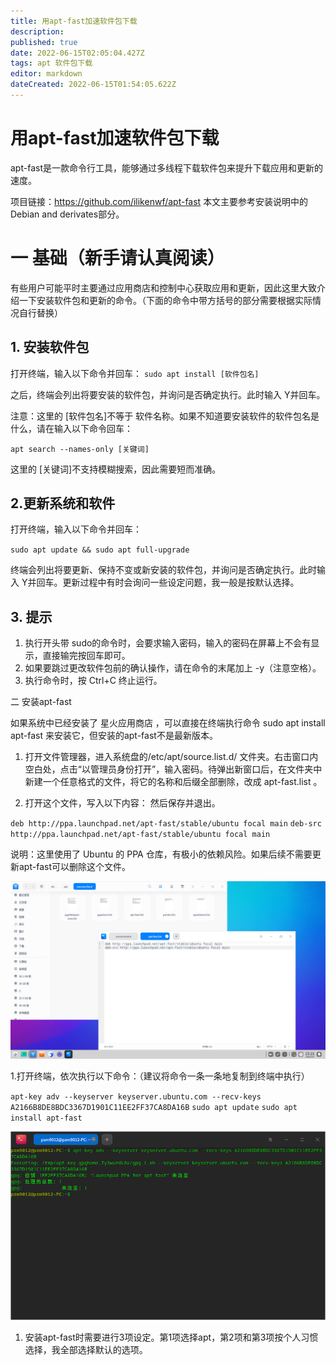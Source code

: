 ```yaml
---
title: 用apt-fast加速软件包下载
description: 
published: true
date: 2022-06-15T02:05:04.427Z
tags: apt 软件包下载
editor: markdown
dateCreated: 2022-06-15T01:54:05.622Z
---
```


# 用apt-fast加速软件包下载
apt-fast是一款命令行工具，能够通过多线程下载软件包来提升下载应用和更新的速度。

项目链接：https://github.com/ilikenwf/apt-fast    本文主要参考安装说明中的Debian and derivates部分。

# 一 基础（新手请认真阅读）
有些用户可能平时主要通过应用商店和控制中心获取应用和更新，因此这里大致介绍一下安装软件包和更新的命令。（下面的命令中带方括号的部分需要根据实际情况自行替换）

## 1. 安装软件包

打开终端，输入以下命令并回车：
`sudo apt install [软件包名]`

之后，终端会列出将要安装的软件包，并询问是否确定执行。此时输入 Y并回车。

注意：这里的 [软件包名]不等于 软件名称。如果不知道要安装软件的软件包名是什么，请在输入以下命令回车：

`apt search --names-only [关键词]`

这里的 [关键词]不支持模糊搜索，因此需要短而准确。

## 2.更新系统和软件

打开终端，输入以下命令并回车：

`sudo apt update && sudo apt full-upgrade`

终端会列出将要更新、保持不变或新安装的软件包，并询问是否确定执行。此时输入 Y并回车。更新过程中有时会询问一些设定问题，我一般是按默认选择。

## 3. 提示

1. 执行开头带 sudo的命令时，会要求输入密码，输入的密码在屏幕上不会有显示，直接输完按回车即可。
2. 如果要跳过更改软件包前的确认操作，请在命令的末尾加上  -y（注意空格）。
3. 执行命令时，按 Ctrl+C 终止运行。

二 安装apt-fast

如果系统中已经安装了 星火应用商店 ，可以直接在终端执行命令 sudo apt install apt-fast 来安装它，但安装的apt-fast不是最新版本。

1. 打开文件管理器，进入系统盘的/etc/apt/source.list.d/ 文件夹。右击窗口内空白处，点击“以管理员身份打开”，输入密码。待弹出新窗口后，在文件夹中新建一个任意格式的文件，将它的名称和后缀全部删除，改成 apt-fast.list 。 

1. 打开这个文件，写入以下内容： 然后保存并退出。  


`deb http://ppa.launchpad.net/apt-fast/stable/ubuntu focal main`
`deb-src http://ppa.launchpad.net/apt-fast/stable/ubuntu focal main`

说明：这里使用了 Ubuntu 的 PPA 仓库，有极小的依赖风险。如果后续不需要更新apt-fast可以删除这个文件。

![apt-fast1.png](/apt-fast1.png)

1.打开终端，依次执行以下命令：（建议将命令一条一条地复制到终端中执行）

`apt-key adv --keyserver keyserver.ubuntu.com --recv-keys
A2166B8DE8BDC3367D1901C11EE2FF37CA8DA16B`
`sudo apt update`
`sudo apt install apt-fast`

![apt-fast2.png](/apt-fast2.png)

1. 安装apt-fast时需要进行3项设定。第1项选择apt，第2项和第3项按个人习惯选择，我全部选择默认的选项。  
